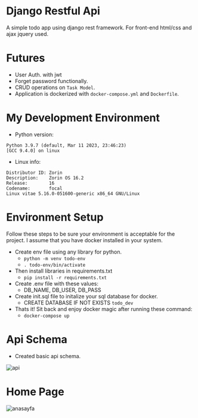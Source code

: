 # Django Restful Api
A simple todo app using django rest framework. For front-end html/css and ajax jquery used.

# Futures
- User Auth. with jwt
- Forget password functionally.
- CRUD operations on `Task Model`.
- Application is dockerized with `docker-compose.yml` and `Dockerfile`.

# My Development Environment
- Python version: 
``` 
Python 3.9.7 (default, Mar 11 2023, 23:46:23) 
[GCC 9.4.0] on linux
```
- Linux info:
```
Distributor ID: Zorin
Description:    Zorin OS 16.2
Release:        16
Codename:       focal
Linux vitae 5.16.0-051600-generic x86_64 GNU/Linux
```
# Environment Setup
Follow these steps to be sure your environment is acceptable for the project. I assume that you have docker installed in your system.
- Create env file using any library for python.
    - `python -m venv todo-env`
    - `. todo-env/bin/activate`
- Then install libraries in requirements.txt
    - `pip install -r requirements.txt`
- Create .env file with these values:
    - DB_NAME, DB_USER, DB_PASS
- Create init.sql file to initalize your sql database for docker. 
    - CREATE DATABASE IF NOT EXISTS `todo_dev`
- Thats it! Sit back and enjoy docker magic after running these command:
    - `docker-compose up`

# Api Schema
- Created basic api schema.

![api](https://i.ibb.co/5nJzvdb/UML-API-diagram-todoapp.png)


# Home Page

![anasayfa](https://i.ibb.co/FJ160D3/updatedproject.png)


